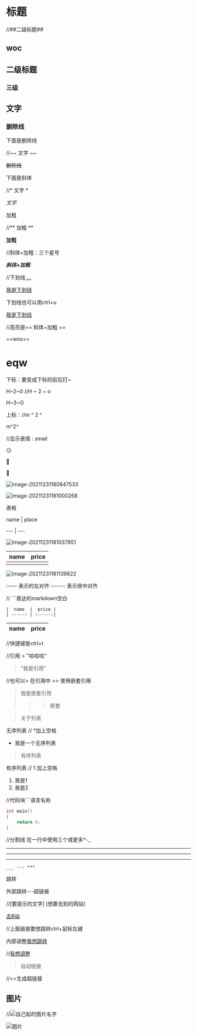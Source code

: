 # 标题 #

//##二级标题##

## woc ##



## 二级标题 ##

### 三级 ###

## 文字

### 删除线

下面是删除线

//~~ 文字 ~~

~~删除线~~

下面是斜体

//* 文字 *

*文字*

加粗

//** 加粗 **

**加粗**

//斜体+加粗：三个星号

***斜体+加粗***

//下划线<u> ...</u>

<u>我是下划线</u>

下划线也可以用ctrl+u

<u>我是下划线</u>

//高亮是== 斜体+加粗 ==

==wos==

# eqw

下标：要变成下标的前后打~

H~2~0	//H ~ 2 ~ o

H~3~O

上标：//m ^ 2 ^

m^2^

//显示表情  : smail

:smirk:

:100:

:100:

![image-20211231180847533](C:\Users\蒋海\AppData\Roaming\Typora\typora-user-images\image-20211231180847533.png)

![image-20211231181000268](C:\Users\蒋海\AppData\Roaming\Typora\typora-user-images\image-20211231181000268.png)

表格 

name | place

--- | ---

![image-20211231181037851](C:\Users\蒋海\AppData\Roaming\Typora\typora-user-images\image-20211231181037851.png)

| name | price |
| :--: | ----- |
|      |       |



![image-20211231181139822](C:\Users\蒋海\AppData\Roaming\Typora\typora-user-images\image-20211231181139822.png)

:---- 表示的左对齐    :-----:  表示居中对齐

// ```表达的markdown空白

```
|  name  |  price |
| -----: | :-----:|
```

| name | price |
| ---: | :---: |



//快捷键是ctrl+t

//引用  > "哈哈哈"

> "我是引用"

//也可以> 在引用中  >> 使用嵌套引用

> 我是嵌套引用
>
> > > 嵌套



> 关于列表

无序列表  // *加上空格

* 我是一个无序列表

> 有序列表

有序列表 //  1.加上空格

1. 我是1
2. 我是2

//代码块```语言名称

```c
int main()
{
	return 0;
}
```



//分割线   在一行中使用三个或更多*-_

***

----

___

```
___ --- ***
```



跳转

外部跳转---超链接

//[要提示的文字] (想要去到的网站) 

[去B站](https://www.bilibili.com/video/BV1d741147k2?from=search&seid=9372032636270221975&spm_id_from=333.337.0.0)

//上面链接要想跳转ctrl+鼠标左键

内部调整[我想跳转](#要去--标题)

//[我想调整](#二级标题)

> 自动链接

//<>生成超链接

<ss>

## 图片

//![自己起的图片名字]()



![图片]()





